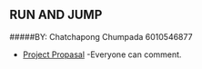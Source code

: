 **RUN AND JUMP**
-
#####BY: Chatchapong Chumpada 6010546877 
* [Project Propasal](https://docs.google.com/document/d/16qqulY0Vo3WlaXHldbLlwk4JRsJkhfIVhMY_7qWqV7g/edit) -Everyone can comment.